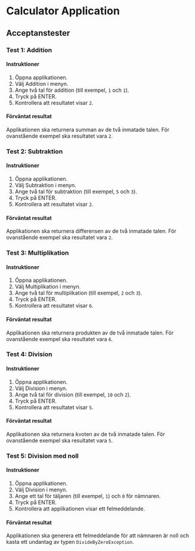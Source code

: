 # Calculator Application

## Acceptanstester

### Test 1: Addition

#### Instruktioner
1. Öppna applikationen.
2. Välj Addition i menyn.
3. Ange två tal för addition (till exempel, `1` och `1`).
4. Tryck på ENTER.
5. Kontrollera att resultatet visar `2`.

#### Förväntat resultat
Applikationen ska returnera summan av de två inmatade talen. För ovanstående exempel ska resultatet vara `2`.

### Test 2: Subtraktion

#### Instruktioner
1. Öppna applikationen.
2. Välj Subtraktion i menyn.
3. Ange två tal för subtraktion (till exempel, `5` och `3`).
4. Tryck på ENTER.
5. Kontrollera att resultatet visar `2`.

#### Förväntat resultat
Applikationen ska returnera differensen av de två inmatade talen. För ovanstående exempel ska resultatet vara `2`.

### Test 3: Multiplikation

#### Instruktioner
1. Öppna applikationen.
2. Välj Multiplikation i menyn.
3. Ange två tal för multiplikation (till exempel, `2` och `3`).
4. Tryck på ENTER.
5. Kontrollera att resultatet visar `6`.

#### Förväntat resultat
Applikationen ska returnera produkten av de två inmatade talen. För ovanstående exempel ska resultatet vara `6`.

### Test 4: Division

#### Instruktioner
1. Öppna applikationen.
2. Välj Division i menyn.
3. Ange två tal för division (till exempel, `10` och `2`).
4. Tryck på ENTER.
5. Kontrollera att resultatet visar `5`.

#### Förväntat resultat
Applikationen ska returnera kvoten av de två inmatade talen. För ovanstående exempel ska resultatet vara `5`.

### Test 5: Division med noll

#### Instruktioner
1. Öppna applikationen.
2. Välj Division i menyn.
3. Ange ett tal för täljaren (till exempel, `1`) och `0` för nämnaren.
4. Tryck på ENTER.
5. Kontrollera att applikationen visar ett felmeddelande.

#### Förväntat resultat
Applikationen ska generera ett felmeddelande för att nämnaren är noll och kasta ett undantag av typen `DivideByZeroException`.
